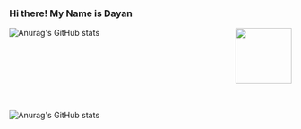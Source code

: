 ### Hi there! My Name is Dayan 

![Anurag's GitHub stats](https://github-readme-stats.vercel.app/api?username=DayanFA&theme=jolly&show_icons=true)
<img  align= "right" height="100em" src="https://github-readme-stats.vercel.app/api/top-langs/?username=DayanFA&layout=compact&langs_count=16&theme=jolly"/>




<br> </br>
<br> </br>
<br> </br>
            
![Anurag's GitHub stats](https://github-readme-stats.vercel.app/api/pin/?username=DayanFA&repo=Capacitacao-em-engenharia-de-software&cache_seconds=86400&theme=radical)

